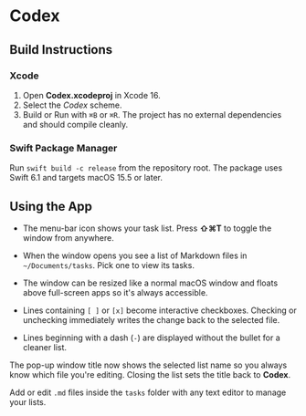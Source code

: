 # Codex

## Build Instructions
### Xcode
1. Open **Codex.xcodeproj** in Xcode 16.
2. Select the *Codex* scheme.
3. Build or Run with `⌘B` or `⌘R`. The project has no external dependencies and should compile cleanly.

### Swift Package Manager
Run `swift build -c release` from the repository root. The package uses Swift 6.1 and targets macOS 15.5 or later.

## Using the App

- The menu-bar icon shows your task list. Press **⇧⌘T** to toggle the window from anywhere.
- When the window opens you see a list of Markdown files in `~/Documents/tasks`. Pick one to view its tasks.
 - The window can be resized like a normal macOS window and floats above full-screen apps so it's always accessible.
- Lines containing `[ ]` or `[x]` become interactive checkboxes. Checking or unchecking immediately writes the change back to the selected file.

 - Lines beginning with a dash (`-`) are displayed without the bullet for a cleaner list.

The pop-up window title now shows the selected list name so you always know which file you're editing. Closing the list sets the title back to **Codex**.

Add or edit `.md` files inside the `tasks` folder with any text editor to manage your lists.

